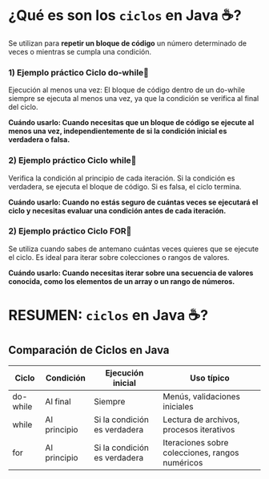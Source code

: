 # ¿Qué es son los  `ciclos` en Java ☕?

Se utilizan para  **repetir un bloque de código**  un número determinado de veces o 
mientras se cumpla una condición.

### 1) Ejemplo práctico Ciclo do-while🎢

Ejecución al menos una vez: El bloque de código dentro de un do-while siempre se ejecuta al menos una vez, 
ya que la condición se verifica al final del ciclo.

**Cuándo usarlo: Cuando necesitas que un bloque de código se ejecute al menos una vez, independientemente de si
la condición inicial es verdadera o falsa.**

### 2) Ejemplo práctico Ciclo while🎢

Verifica la condición al principio de cada iteración. Si la condición es verdadera, se ejecuta el bloque de código. 
Si es falsa, el ciclo termina.

**Cuándo usarlo:  Cuando no estás seguro de cuántas veces se ejecutará el ciclo y necesitas evaluar una condición 
antes de cada iteración.**

### 2) Ejemplo práctico Ciclo FOR🎢

Se utiliza cuando sabes de antemano cuántas veces quieres que se ejecute el ciclo. Es ideal para iterar sobre 
colecciones o rangos de valores.

**Cuándo usarlo: Cuando necesitas iterar sobre una secuencia de valores conocida, como los elementos de un array 
o un rango de números.**

# RESUMEN:  `ciclos` en Java ☕?

## Comparación de Ciclos en Java

| Ciclo | Condición | Ejecución inicial | Uso típico |
|---|---|---|---|
| do-while | Al final | Siempre | Menús, validaciones iniciales |
| while | Al principio | Si la condición es verdadera | Lectura de archivos, procesos iterativos |
| for | Al principio | Si la condición es verdadera | Iteraciones sobre colecciones, rangos numéricos |
